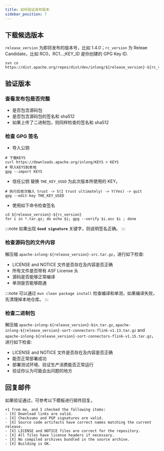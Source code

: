 ```yaml
---
title: 如何验证发布版本
sidebar_position: 7
---
```


## 下载候选版本
`release_version` 为即将发布的版本号，比如 1.4.0；`rc_version` 为 Releae Candidate，比如 RC0，RC1...;KEY_ID 是你创建的 GPG Key ID.
```shell
svn co https://dist.apache.org/repos/dist/dev/inlong/${release_version}-${rc_version}/
```

## 验证版本
### 查看发布包是否完整
- 是否包含源码包
- 是否包含源码包的签名和 sha512
- 如果上传了二进制包，则同样检查的签名和 sha512

### 检查 GPG 签名
- 导入公钥
```shell
# 下载KEYS
curl https://downloads.apache.org/inlong/KEYS > KEYS
# 导入KEYS到本地
gpg --import KEYS
```

- 信任公钥
替换 `THE_KEY_USED` 为此次版本所使用的 KEY。
```shell
# 执行后依次输入 trust -> 5(I trust ultimately) -> Y(Yes) -> quit
gpg --edit-key THE_KEY_USED
```

- 使用如下命令检查签名
```shell
cd ${release_version}-${rc_version}
for i in *.tar.gz; do echo $i; gpg --verify $i.asc $i ; done
```

:::note
如果出现 **`Good signature`** 关键字，则说明签名正确。
:::

### 检查源码包的文件内容
解压缩 `apache-inlong-${release_version}-src.tar.gz`，进行如下检查:
- LICENSE and NOTICE 文件是否存在及内容是否正确
- 所有文件是否带有 ASF License 头
- 源码是否能够正常编译
- 单测是否能够跑通

:::note
可以通过 `mvn clean package install` 检查编译和单测，如果编译失败，先清理掉本地仓库。
:::

### 检查二进制包
解压缩 `apache-inlong-${release_version}-bin.tar.gz`, `apache-inlong-${release_version}-sort-connectors-flink-v1.13.tar.gz` and `apache-inlong-${release_version}-sort-connectors-flink-v1.15.tar.gz`，进行如下检查:
- LICENSE and NOTICE 文件是否存在及内容是否正确
- 能否正常部署成功
- 部署测试环境、验证生产消费能否正常运行
- 验证你认为可能会出问题的地方

## 回复邮件
如果验证通过，可参考以下模板进行邮件回复。
```shell
+1 from me, and I checked the following items:
- [X] Download links are valid.
- [X] Checksums and PGP signatures are valid.
- [X] Source code artifacts have correct names matching the current release.
- [X] LICENSE and NOTICE files are correct for the repository.
- [X] All files have license headers if necessary.
- [X] No compiled archives bundled in the source archive.
- [X] Building is OK.
```